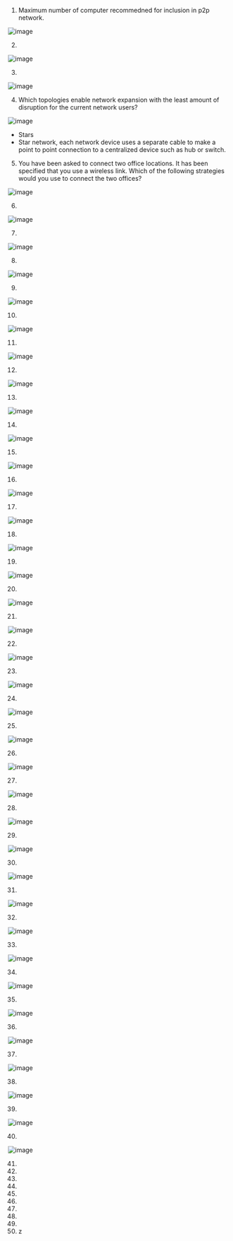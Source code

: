 1. Maximum number of computer recommedned for inclusion in p2p network.

![image](https://github.com/jefftsui1/Cybersecurity-Home-Labs/assets/46698661/ba7a061d-2d8b-4531-b926-78eeeaee03ce)

2.

![image](https://github.com/jefftsui1/Cybersecurity-Home-Labs/assets/46698661/8b323869-cbc3-454d-85b4-0055591a677f)

3.

![image](https://github.com/jefftsui1/Cybersecurity-Home-Labs/assets/46698661/ce66c3f6-e3e0-4017-8e53-98283d8d96d4)


4. Which topologies enable network expansion with the least amount of disruption for the current network users?


![image](https://github.com/jefftsui1/Cybersecurity-Home-Labs/assets/46698661/d9b33000-13d3-4383-9ef1-b38b781ecd78)


- Stars
- Star network, each network device uses a separate cable to make a point to point connection to a centralized device such as hub or switch.

5. You have been asked to connect two office locations. It has been specified that you use a wireless link. Which of the following strategies would you use to connect the two offices?


![image](https://github.com/jefftsui1/Cybersecurity-Home-Labs/assets/46698661/2eb9de35-5bd5-46f5-a843-695cc4de3451)




6.
![image](https://github.com/jefftsui1/Cybersecurity-Home-Labs/assets/46698661/debab777-d79d-4f4b-8949-b7818caede42)


7.
![image](https://github.com/jefftsui1/Cybersecurity-Home-Labs/assets/46698661/80eb8643-ade1-4321-9152-7f78bf3f8496)



8.
![image](https://github.com/jefftsui1/Cybersecurity-Home-Labs/assets/46698661/d1de173e-dd0b-4332-b3e6-854b44aada7b)



9.
![image](https://github.com/jefftsui1/Cybersecurity-Home-Labs/assets/46698661/df6bbe3c-edf7-40bd-8c2b-7051927399b8)


10.
![image](https://github.com/jefftsui1/Cybersecurity-Home-Labs/assets/46698661/6a8f4308-44fa-449d-ad8a-12234c64a94e)


11.
![image](https://github.com/jefftsui1/Cybersecurity-Home-Labs/assets/46698661/8004a134-ec27-44de-924f-53505a9c0a4c)



12.
![image](https://github.com/jefftsui1/Cybersecurity-Home-Labs/assets/46698661/78dbee66-3c4d-4640-bcab-9db0542638b4)



13.
![image](https://github.com/jefftsui1/Cybersecurity-Home-Labs/assets/46698661/c25fde57-6a4c-4750-b3dc-3cae06206551)


14.
![image](https://github.com/jefftsui1/Cybersecurity-Home-Labs/assets/46698661/be0d9fc0-2dd5-496a-85ca-6593d3972f8c)


15. 
![image](https://github.com/jefftsui1/Cybersecurity-Home-Labs/assets/46698661/258d4d3a-ec8b-45b0-9358-955cebd3a2f6)

16.
![image](https://github.com/jefftsui1/Cybersecurity-Home-Labs/assets/46698661/f2ebf1e3-412b-4177-b1d7-9fafe3f93e9e)


17.
![image](https://github.com/jefftsui1/Cybersecurity-Home-Labs/assets/46698661/b34e2db4-f3f3-4e4d-be14-02ee3c0c35cd)


18.
![image](https://github.com/jefftsui1/Cybersecurity-Home-Labs/assets/46698661/dbeb56a7-3189-4fab-9481-0f405960636e)

19.
![image](https://github.com/jefftsui1/Cybersecurity-Home-Labs/assets/46698661/e1ad70ac-3a0b-4bcd-86af-809fc6d44f32)


20.
![image](https://github.com/jefftsui1/Cybersecurity-Home-Labs/assets/46698661/da19052c-0727-4c22-b36a-46bd68a26c1e)

21.
![image](https://github.com/jefftsui1/Cybersecurity-Home-Labs/assets/46698661/dab5af49-6268-4792-b5ec-b830ec2fae54)

22.
![image](https://github.com/jefftsui1/Cybersecurity-Home-Labs/assets/46698661/763c7883-1507-4b6b-8e76-10c6c49ac355)

23.
![image](https://github.com/jefftsui1/Cybersecurity-Home-Labs/assets/46698661/a08a098f-b24d-49d6-9067-b44204c9328d)

24.
![image](https://github.com/jefftsui1/Cybersecurity-Home-Labs/assets/46698661/c9a59275-30f3-407f-8be9-020248c693c7)


25.
![image](https://github.com/jefftsui1/Cybersecurity-Home-Labs/assets/46698661/9d6dcc54-8be5-4fd2-aeeb-6d9e0563595d)

26.
![image](https://github.com/jefftsui1/Cybersecurity-Home-Labs/assets/46698661/805ffa66-7fce-4ec6-b1c4-65deba69f119)

27.
![image](https://github.com/jefftsui1/Cybersecurity-Home-Labs/assets/46698661/9498b710-4a4b-4567-8131-2b1895eb799a)

28.
![image](https://github.com/jefftsui1/Cybersecurity-Home-Labs/assets/46698661/456b2fb0-861f-4d6f-88fc-040ca5d42315)

29.
![image](https://github.com/jefftsui1/Cybersecurity-Home-Labs/assets/46698661/bdfb2fe1-13ab-4caf-a66e-7fe7c0fafdfc)

30.
![image](https://github.com/jefftsui1/Cybersecurity-Home-Labs/assets/46698661/250c7f2c-0e22-46fc-95d9-d022e50b3faf)

31.
![image](https://github.com/jefftsui1/Cybersecurity-Home-Labs/assets/46698661/ebe41c09-f2df-4c7d-8e93-a250e4b825cb)

32.
![image](https://github.com/jefftsui1/Cybersecurity-Home-Labs/assets/46698661/276f2f39-abcf-45db-b301-3f5b51a4ba02)

33.
![image](https://github.com/jefftsui1/Cybersecurity-Home-Labs/assets/46698661/b593e5ca-b347-4c7d-97aa-9b6778e538df)

34.
![image](https://github.com/jefftsui1/Cybersecurity-Home-Labs/assets/46698661/b140567c-3c01-4bf5-840b-a97bc22b5688)

35.
![image](https://github.com/jefftsui1/Cybersecurity-Home-Labs/assets/46698661/ae7884b8-44c2-4531-b571-36eae3ac5fb9)

36.
![image](https://github.com/jefftsui1/Cybersecurity-Home-Labs/assets/46698661/3b40131b-ea4c-44b5-b4ce-f89c45746290)

37.
![image](https://github.com/jefftsui1/Cybersecurity-Home-Labs/assets/46698661/e5ed9fd1-7ccb-4f7d-be13-e36876b98e23)

38.
![image](https://github.com/jefftsui1/Cybersecurity-Home-Labs/assets/46698661/ad60f5e1-5893-4705-a771-4c3863947e82)

39.
![image](https://github.com/jefftsui1/Cybersecurity-Home-Labs/assets/46698661/a86d1e6f-4e1b-41e5-a117-be34b9939558)

40.
![image](https://github.com/jefftsui1/Cybersecurity-Home-Labs/assets/46698661/3eae4e7f-89c8-4694-b67e-60e09aaf4913)

41.
42.
43.
44.
45.
46.
47.
48.
49.
50. z
